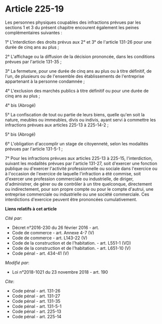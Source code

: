 # Article 225-19

Les personnes physiques coupables des infractions prévues par les sections 1 et 3 du présent chapitre encourent également les
peines complémentaires suivantes :

1° L'interdiction des droits prévus aux 2° et 3° de l'article 131-26 pour une durée de cinq ans au plus ;

2° L'affichage ou la diffusion de la décision prononcée, dans les conditions prévues par l'article 131-35 ;

3° La fermeture, pour une durée de cinq ans au plus ou à titre définitif, de l'un, de plusieurs ou de l'ensemble des
établissements de l'entreprise appartenant à la personne condamnée ;

4° L'exclusion des marchés publics à titre définitif ou pour une durée de cinq ans au plus ;

4° bis (Abrogé)

5° La confiscation de tout ou partie de leurs biens, quelle qu'en soit la nature, meubles ou immeubles, divis ou indivis,
ayant servi à commettre les infractions prévues aux articles 225-13 à 225-14-2 ;

5° bis (Abrogé)

6° L'obligation d'accomplir un stage de citoyenneté, selon les modalités prévues par l'article 131-5-1 ;

7° Pour les infractions prévues aux articles 225-13 à 225-15, l'interdiction, suivant les modalités prévues par l'article
131-27, soit d'exercer une fonction publique ou d'exercer l'activité professionnelle ou sociale dans l'exercice ou à
l'occasion de l'exercice de laquelle l'infraction a été commise, soit d'exercer une profession commerciale ou industrielle,
de diriger, d'administrer, de gérer ou de contrôler à un titre quelconque, directement ou indirectement, pour son propre
compte ou pour le compte d'autrui, une entreprise commerciale ou industrielle ou une société commerciale. Ces interdictions
d'exercice peuvent être prononcées cumulativement.

**Liens relatifs à cet article**

_Cité par_:

  - Décret n°2016-230 du 26 février 2016 - art.
  - Code de commerce - art. Annexe 4-7 (V)
  - Code de commerce - art. L143-22 (V)
  - Code de la construction et de l'habitation. - art. L551-1 (VD)
  - Code de la construction et de l'habitation. - art. L651-10 (V)
  - Code pénal - art. 434-41 (V)

_Modifié par_:

  - Loi n°2018-1021 du 23 novembre 2018 - art. 190

_Cite_:

  - Code pénal - art. 131-26
  - Code pénal - art. 131-27
  - Code pénal - art. 131-35
  - Code pénal - art. 131-5-1
  - Code pénal - art. 225-13
  - Code pénal - art. 225-14
